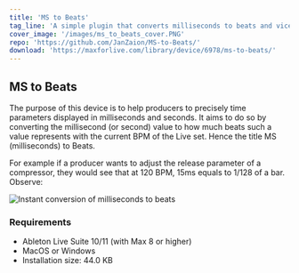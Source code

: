```yaml
---
title: 'MS to Beats'
tag_line: 'A simple plugin that converts milliseconds to beats and vice versa in real time.'
cover_image: '/images/ms_to_beats_cover.PNG'
repo: 'https://github.com/JanZaion/MS-to-Beats/'
download: 'https://maxforlive.com/library/device/6978/ms-to-beats/'
---
```


## MS to Beats

The purpose of this device is to help producers to precisely time parameters displayed in milliseconds and seconds. It aims to do so by converting the millisecond (or second) value to how much beats such a value represents with the current BPM of the Live set. Hence the title MS (milliseconds) to Beats.

For example if a producer wants to adjust the release parameter of a compressor, they would see that at 120 BPM, 15ms equals to 1/128 of a bar. Observe:

![Instant conversion of milliseconds to beats](/images/mstb1.gif 'Instant conversion of milliseconds to beats')

### Requirements

- Ableton Live Suite 10/11 (with Max 8 or higher)
- MacOS or Windows
- Installation size: 44.0 KB
